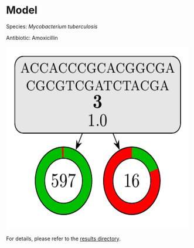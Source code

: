 
# Model

Species: *Mycobacterium tuberculosis*

Antibiotic: Amoxicillin

<img src="./model.png" width=500 height=500 />

For details, please refer to the [results directory](../../../../../results/cart_b/mycobacterium%20tuberculosis/amoxicillin/repeat_4/).

